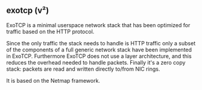 ## exotcp (v²)

ExoTCP is a minimal userspace network stack that has been optimized for traffic based on the
HTTP protocol.

Since the only traffic the stack needs to handle is HTTP traffic only a subset of the components of
a full generic network stack have been implemented in ExoTCP. Furthermore ExoTCP does not use a
layer architecture, and this reduces the overhead needed to handle packets. Finally it's a zero copy
stack: packets are read and written directly to/from NIC rings.

It is based on the Netmap framework.
